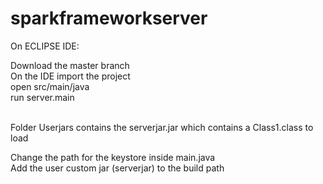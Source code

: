 # sparkframeworkserver

On ECLIPSE IDE:

Download the master branch <br />
On the IDE import the project <br />
open src/main/java <br />
run server.main <br /> <br />

Folder Userjars contains the serverjar.jar which contains a Class1.class to load

Change the path for the keystore inside main.java<br />
Add the user custom jar (serverjar) to the build path
